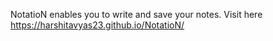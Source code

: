 NotatioN enables you to write and save your notes. Visit here https://harshitavyas23.github.io/NotatioN/ 
